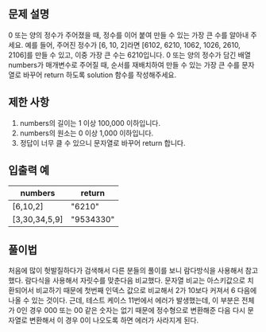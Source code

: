 ## 문제 설명

0 또는 양의 정수가 주어졌을 때, 정수를 이어 붙여 만들 수 있는 가장 큰 수를 알아내 주세요.
예를 들어, 주어진 정수가 [6, 10, 2]라면 [6102, 6210, 1062, 1026, 2610, 2106]를 만들 수 있고, 이중 가장 큰 수는 6210입니다.
0 또는 양의 정수가 담긴 배열 numbers가 매개변수로 주어질 때, 순서를 재배치하여 만들 수 있는 가장 큰 수를 문자열로 바꾸어 return 하도록 solution 함수를 작성해주세요.

## 제한 사항

1. numbers의 길이는 1 이상 100,000 이하입니다.
2. numbers의 원소는 0 이상 1,000 이하입니다.
3. 정답이 너무 클 수 있으니 문자열로 바꾸어 return 합니다.

## 입출력 예

| numbers       | return    |
| ------------- | --------- |
| [6,10,2]      | "6210"    |
| [3,30,34,5,9] | "9534330" |

## 풀이법

처음에 많이 헛발질하다가 검색해서 다른 분들의 풀이를 보니 람다방식을 사용해서 참고했다.
람다식을 사용해서 자릿수를 맞춘다음 비교했다.
문자열 비교는 아스키값으로 치환되어서 비교하기 때문에 첫번째 인덱스 값으로 비교해서 2가 10보다 커져서 6 다음에 나올 수 있는 것이다.
근데, 테스트 케이스 11번에서 에러가 발생했는데, 이 부분은 전체가 0인 경우 000 또는 00 같은 숫자는 없기 때문에 정수형으로 변환해준 다음 다시 문자열로 변환해서 이 경우 0이 나오도록 하면 에러가 사라지게 된다.
